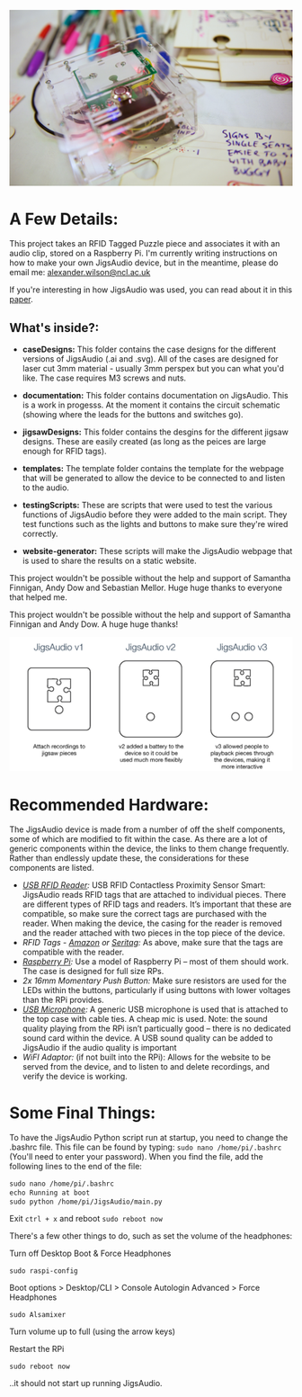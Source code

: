 ![Image of JigsAudio](DSC_3127.jpg)

# A Few Details:

This project takes an RFID Tagged Puzzle piece and associates it with an audio clip, stored on a Raspberry Pi. I'm currently  writing instructions on how to make your own JigsAudio device, but in the meantime, please do email me: alexander.wilson@ncl.ac.uk

If you're interesting in how JigsAudio was used, you can read about it in this [paper](https://journals.sagepub.com/doi/full/10.1177/2399808319831290).

## What's inside?:
* **caseDesigns:** This folder contains the case designs for the different versions of JigsAudio (.ai and .svg). All of the cases are designed for laser cut 3mm material - usually 3mm perspex but you can what you'd like. The case requires M3 screws and nuts.

* **documentation:** This folder contains documentation on JigsAudio. This is a work in progesss. At the moment it contains the circuit schematic (showing where the leads for the buttons and switches go). 

* **jigsawDesigns:** This folder contains the desgins for the different jigsaw designs. These are easily created (as long as the peices are large enough for RFID tags).

* **templates:** The template folder contains the template for the webpage that will be generated to allow the device to be connected to and listen to the audio.

* **testingScripts:** These are scripts that were used to test the various functions of JigsAudio before they were added to the main script. They test functions such as the lights and buttons to make sure they're wired correctly.

* **website-generator:** These scripts will make the JigsAudio webpage that is used to share the results on a static website.


This project wouldn't be possible without the help and support of Samantha Finnigan, Andy Dow and Sebastian Mellor. Huge huge thanks to everyone that helped me.

This project wouldn't be possible without the help and support of Samantha Finnigan and Andy Dow. A huge huge thanks!

![JigsAudio Versions](jigsaudioversions.png)
# Recommended Hardware:
The JigsAudio device is made from a number of off the shelf components, some of which are modified to fit within the case. As there are a lot of generic components within the device, the links to them change frequently. Rather than endlessly update these, the considerations for these components are listed. 
* *[USB RFID Reader](https://www.amazon.co.uk/Contactless-Proximity-Sensor-Reader-125Khz/dp/B00GS18WHS/ref=sr_1_34?ie=UTF8&qid=1478517091&sr=8-34&keywords=rfid+reader):* USB RFID Contactless Proximity Sensor Smart: JigsAudio reads RFID tags that are attached to individual pieces. There are different types of RFID tags and readers. It’s important that these are compatible, so make sure the correct tags are purchased with the reader. When making the device, the casing for the reader is removed and the reader attached with two pieces in the top piece of the device.
* *RFID Tags - [Amazon](https://www.amazon.co.uk/gp/product/B00M5PC0FG/ref=oh_aui_detailpage_o08_s00?ie=UTF8&psc=1) or [Seritag](https://seritag.com/nfc-tags/22mm-clear-ntag213):* As above, make sure that the tags are compatible with the reader.
* *[Raspberry Pi](https://www.raspberrypi.org/products/raspberry-pi-2-model-b/):* Use a model of Raspberry Pi – most of them should work. The case is designed for full size RPs.
* *2x 16mm Momentary Push Button:* Make sure resistors are used for the LEDs within the buttons, particularly if using buttons with lower voltages than the RPi provides.
* *[USB Microphone](https://www.amazon.co.uk/Kinobo-Microphone-Desktops-Dictation-Software/dp/B00NSOWWIS/ref=sr_1_9?ie=UTF8&qid=1478520299&sr=8-9&keywords=usb+microphone):* A generic USB microphone is used that is attached to the top case with cable ties. A cheap mic is used. Note: the sound quality playing from the RPi isn’t particually good – there is no dedicated sound card within the device. A USB sound quality can be added to JigsAudio if the audio quality is important
* *WiFI Adaptor:* (if not built into the RPi): Allows for the website to be served from the device, and to listen to and delete recordings, and verify the device is working.

# Some Final Things:
To have the JigsAudio Python script run at startup, you need to change the .bashrc file. This file can be found by typing: `sudo nano /home/pi/.bashrc` (You'll need to enter your password). When you find the file, add the following lines to the end of the file:

```
sudo nano /home/pi/.bashrc
echo Running at boot
sudo python /home/pi/JigsAudio/main.py 
```
    
Exit `ctrl + x` and reboot `sudo reboot now`

There's a few other things to do, such as set the volume of the headphones: 

Turn off Desktop Boot & Force Headphones
```
sudo raspi-config
```
Boot options > Desktop/CLI > Console Autologin
Advanced > Force Headphones


```
sudo Alsamixer
```
Turn volume up to full (using the arrow keys)

Restart the RPi
```
sudo reboot now
```

..it should not start up running JigsAudio.